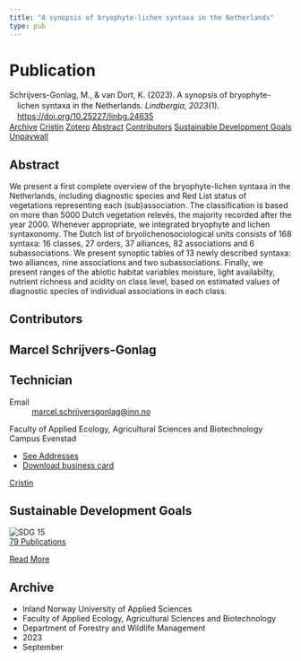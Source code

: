 ```yaml
---
title: "A synopsis of bryophyte-lichen syntaxa in the Netherlands"
type: pub
---
```

<h1>Publication</h1>
<article id="csl-bib-container-8X776NTP" class="csl-bib-container">
  <div class="csl-bib-body" style="line-height: 1.35; padding-left: 1em; text-indent:-1em;">
  <div class="csl-entry">Schrijvers-Gonlag, M., &amp; van Dort, K. (2023). A synopsis of bryophyte-lichen syntaxa in the Netherlands. <i>Lindbergia</i>, <i>2023</i>(1). <a href="https://doi.org/10.25227/linbg.24635">https://doi.org/10.25227/linbg.24635</a></div>
</div>
  <div class="csl-bib-buttons">
    <a href="#taxonomy-article-8X776NTP" class="csl-bib-button">Archive</a>
    <a href="https://app.cristin.no/results/show.jsf?id=2172494" alt="Cristin URL" class="csl-bib-button">Cristin</a>
    <a href="http://zotero.org/groups/5022929/items/8X776NTP" alt="Zotero URL" class="csl-bib-button">Zotero</a>
    <a href="#abstract-article-8X776NTP" class="csl-bib-button">Abstract</a>
    <a href="#contributors-article-8X776NTP" class="csl-bib-button">Contributors</a>
    <a href="#sdg-article-8X776NTP" class="csl-bib-button">Sustainable Development Goals</a>
    <a href="https://bioone.org/journals/lindbergia/volume-2023/issue-1/linbg.24635/A-synopsis-of-bryophyte-lichen-syntaxa-in-the-Netherlands/10.25227/linbg.24635.pdf" class="csl-bib-button">Unpaywall</a>
  </div>
  <div id="csl-bib-meta-container-8X776NTP"></div>
</article>
<div id="csl-bib-meta-8X776NTP" class="csl-bib-meta">
  <article id="abstract-article-8X776NTP" class="abstract-article">
    <h1>Abstract</h1>
    We present a first complete overview of the bryophyte-lichen syntaxa in the Netherlands, including diagnostic species and Red List status of vegetations representing each (sub)association. The classification is based on more than 5000 Dutch vegetation relevés, the majority recorded after the year 2000. Whenever appropriate, we integrated bryophyte and lichen syntaxonomy. The Dutch list of bryolichenosociological units consists of 168 syntaxa: 16 classes, 27 orders, 37 alliances, 82 associations and 6 subassociations. We present synoptic tables of 13 newly described syntaxa: two alliances, nine associations and two subassociations. Finally, we present ranges of the abiotic habitat variables moisture, light availabilty, nutrient richness and acidity on class level, based on estimated values of diagnostic species of individual associations in each class.
  </article>
  <article id="contributors-article-8X776NTP" class="contributors-article">
    <h1>Contributors</h1>
    <div class="personas">
<div class="vrtx-hinn-person-card">
<div class="photo">
<i class="lar la-user-circle missing-person"></i>
</div>
<div class="info">
<hgroup><h1>Marcel Schrijvers-Gonlag</h1>
<h2>Technician</h2>
</hgroup><dl>
<dt>Email</dt>
<dd>
<a href="mailto:marcel.schrijversgonlag@inn.no">marcel.schrijversgonlag@inn.no</a>
</dd>
</dl>
<p>
Faculty of Applied Ecology, Agricultural Sciences and Biotechnology<br>
Campus Evenstad
</p>
<ul class="vrtx-hinn-links">
<li><a href="https://www.inn.no/english/find-an-employee/marcel-schrijversgonlag.html#vrtx-hinn-addresses">See Addresses</a></li>
<li><a href="https://www.inn.no/english/find-an-employee/marcel-schrijversgonlag.html?vrtx=vcf">Download business card</a></li>
</ul>
</div>
</div>
<a href="https://app.cristin.no/persons/show.jsf?id=515404" alt="Cristin URL" class="personas-cristin">Cristin</a>
</div>
  </article>
  <article id="sdg-article-8X776NTP" class="sdg-article">
    <h1>Sustainable Development Goals</h1>
    <div class="sdg-container"><div id="sdg15" class="sdg">
<img src="{{< params subfolder >}}images/sdg/sdg15_en.png" class="image" alt="SDG 15">
<div class="sdg-overlay">
<a href="{{< params subfolder >}}en/archive/?sdg=15#archive" class="sdg-publication-count"><span>79</span> Publications</a>
<p><a href="https://sdgs.un.org/goals/goal15" class="sdg-read-more">Read More</a></p>
</div>
</div></div>
  </article>
  <article id="taxonomy-article-8X776NTP" class="taxonomy-article">
    <h1>Archive</h1>
    <ul>
      <li>Inland Norway University of Applied Sciences</li>
      <li>Faculty of Applied Ecology, Agricultural Sciences and Biotechnology</li>
      <li>Department of Forestry and Wildlife Management</li>
      <li>2023</li>
      <li>September</li>
    </ul>
  </article>
</div>
